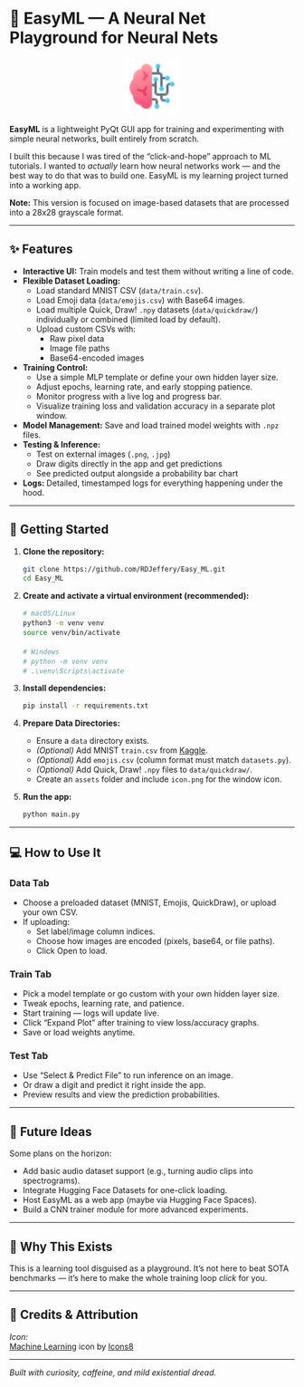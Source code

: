 # 🧠 EasyML — A Neural Net Playground for Neural Nets

<p align="center"><img src="assets/icon.png" alt="EasyML Icon" width="100"></p>

**EasyML** is a lightweight PyQt GUI app for training and experimenting with simple neural networks, built entirely from scratch.

I built this because I was tired of the “click-and-hope” approach to ML tutorials. I wanted to *actually* learn how neural networks work — and the best way to do that was to build one. EasyML is my learning project turned into a working app.

**Note:** This version is focused on image-based datasets that are processed into a 28x28 grayscale format.

---

## ✨ Features

*   **Interactive UI:** Train models and test them without writing a line of code.
*   **Flexible Dataset Loading:**
    *   Load standard MNIST CSV (`data/train.csv`).
    *   Load Emoji data (`data/emojis.csv`) with Base64 images.
    *   Load multiple Quick, Draw! `.npy` datasets (`data/quickdraw/`) individually or combined (limited load by default).
    *   Upload custom CSVs with:
        *   Raw pixel data
        *   Image file paths
        *   Base64-encoded images
*   **Training Control:**
    *   Use a simple MLP template or define your own hidden layer size.
    *   Adjust epochs, learning rate, and early stopping patience.
    *   Monitor progress with a live log and progress bar.
    *   Visualize training loss and validation accuracy in a separate plot window.
*   **Model Management:** Save and load trained model weights with `.npz` files.
*   **Testing & Inference:**
    *   Test on external images (`.png`, `.jpg`)
    *   Draw digits directly in the app and get predictions
    *   See predicted output alongside a probability bar chart
*   **Logs:** Detailed, timestamped logs for everything happening under the hood.

---

## 🚀 Getting Started

1. **Clone the repository:**
    ```bash
    git clone https://github.com/RDJeffery/Easy_ML.git
    cd Easy_ML
    ```

2. **Create and activate a virtual environment (recommended):**
    ```bash
    # macOS/Linux
    python3 -m venv venv
    source venv/bin/activate

    # Windows
    # python -m venv venv
    # .\venv\Scripts\activate
    ```

3. **Install dependencies:**
    ```bash
    pip install -r requirements.txt
    ```

4. **Prepare Data Directories:**
    *   Ensure a `data` directory exists.
    *   *(Optional)* Add MNIST `train.csv` from [Kaggle](https://www.kaggle.com/competitions/digit-recognizer/data).
    *   *(Optional)* Add `emojis.csv` (column format must match `datasets.py`).
    *   *(Optional)* Add Quick, Draw! `.npy` files to `data/quickdraw/`.
    *   Create an `assets` folder and include `icon.png` for the window icon.

5. **Run the app:**
    ```bash
    python main.py
    ```

---

## 💻 How to Use It

### Data Tab
* Choose a preloaded dataset (MNIST, Emojis, QuickDraw), or upload your own CSV.
* If uploading:
    * Set label/image column indices.
    * Choose how images are encoded (pixels, base64, or file paths).
    * Click Open to load.

### Train Tab
* Pick a model template or go custom with your own hidden layer size.
* Tweak epochs, learning rate, and patience.
* Start training — logs will update live.
* Click “Expand Plot” after training to view loss/accuracy graphs.
* Save or load weights anytime.

### Test Tab
* Use “Select & Predict File” to run inference on an image.
* Or draw a digit and predict it right inside the app.
* Preview results and view the prediction probabilities.

---

## 🔮 Future Ideas

Some plans on the horizon:

* Add basic audio dataset support (e.g., turning audio clips into spectrograms).
* Integrate Hugging Face Datasets for one-click loading.
* Host EasyML as a web app (maybe via Hugging Face Spaces).
* Build a CNN trainer module for more advanced experiments.

---

## 🧪 Why This Exists

This is a learning tool disguised as a playground. It’s not here to beat SOTA benchmarks — it’s here to make the whole training loop *click* for you. 

---

## 🙌 Credits & Attribution

*Icon:*  
<a target="_blank" href="https://icons8.com/icon/fTkqveCX0blI/artificial-intelligence">Machine Learning</a> icon by <a target="_blank" href="https://icons8.com">Icons8</a>

---

*Built with curiosity, caffeine, and mild existential dread.*